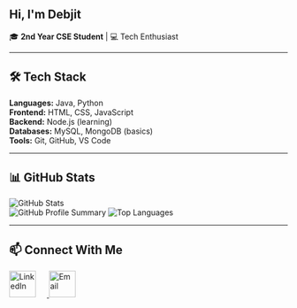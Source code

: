 ## Hi, I'm Debjit

🎓 **2nd Year CSE Student** | 💻 Tech Enthusiast

---

## 🛠 Tech Stack
**Languages:** Java, Python  
**Frontend:** HTML, CSS, JavaScript  
**Backend:** Node.js (learning)  
**Databases:** MySQL, MongoDB (basics)  
**Tools:** Git, GitHub, VS Code  

---

## 📊 GitHub Stats
![GitHub Stats](https://github-readme-stats.vercel.app/api?username=inceptioncodes&show_icons=true&theme=tokyonight)  
![GitHub Profile Summary](https://github-profile-summary-cards.vercel.app/api/cards/profile-details?username=inceptioncodes&theme=tokyonight)
![Top Languages](https://github-readme-stats.vercel.app/api/top-langs/?username=inceptioncodes&layout=compact&theme=tokyonight)

---

## 📫 Connect With Me

<p align="left">
  <!-- LinkedIn -->
  <a href="https://www.linkedin.com/in/debjit-praharaj-9a6a05329/" target="_blank" title="LinkedIn">
    <img src="https://skillicons.dev/icons?i=linkedin" height="48" alt="LinkedIn" style="margin-right:20px;" />
  </a>
  
  <!-- Email -->
  <a href="mailto:debjitpraharaj@gmail.com" target="_blank" title="Email">
    <img src="https://skillicons.dev/icons?i=gmail" height="48" alt="Email" />
  </a>
</p>
